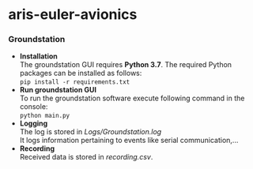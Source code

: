 # aris-euler-avionics
### Groundstation
* **Installation**<br/>
The groundstation GUI requires **Python 3.7**. The required Python packages can be installed as follows:<br/>
``pip install -r requirements.txt``
* **Run groundstation GUI**<br/>
To run the groundstation software execute following command in the console:<br/>
``python main.py``
* **Logging**<br/>
The log is stored in *Logs/Groundstation.log*<br/>
It logs information pertaining to events like serial communication,...
* **Recording**<br/>
Received data is stored in *recording.csv*.
